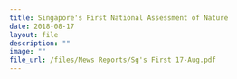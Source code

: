 ```yaml
---
title: Singapore's First National Assessment of Nature
date: 2018-08-17
layout: file
description: ""
image: ""
file_url: /files/News Reports/Sg's First 17-Aug.pdf
---
```

